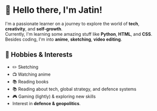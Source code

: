 # 👋 Hello there, I'm Jatin!

I'm a passionate learner on a journey to explore the world of **tech**, **creativity**, and **self-growth**.  
Currently, I'm learning some amazing stuff like **Python**, **HTML**, and **CSS**.  
Besides coding, I'm into **anime**, **sketching**, **video editing**.  


## 🎨 Hobbies & Interests

- ✏️ Sketching
- 📺 Watching anime
- 📚 Reading books
- 📚 Reading about tech, global strategy, and defence systems
- 🎮 Gaming (lightly) & exploring new skills
- Interest in **defence & geopolitics**.


